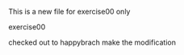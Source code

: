 This is a new file for exercise00 only


exercise00 

checked out to happybrach
make the modification
